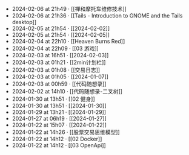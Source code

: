 - 2024-02-06 at 21h49 · [[禅和摩托车维修技术]]
- 2024-02-06 at 21h36 · [[Tails - Introduction to GNOME and the Tails desktop]]
- 2024-02-05 at 21h54 · [[2024-02-02]]
- 2024-02-05 at 21h54 · [[2024-02-05]]
- 2024-02-04 at 22h10 · [[Heaven Burns Red]]
- 2024-02-04 at 22h09 · [[03 游戏]]
- 2024-02-03 at 16h51 · [[2024-02-03]]
- 2024-02-03 at 01h21 · [[2min计划栏]]
- 2024-02-03 at 01h08 · [[交易日志]]
- 2024-02-03 at 01h05 · [[2024-01-07]]
- 2024-02-03 at 00h59 · [[代码随想录]]
- 2024-02-02 at 14h10 · [[代码随想录-二叉树]]
- 2024-01-30 at 13h51 · [[02 健身]]
- 2024-01-30 at 13h51 · [[2024-01-30]]
- 2024-01-29 at 13h21 · [[2024-01-29]]
- 2024-01-27 at 06h19 · [[2024-01-27]]
- 2024-01-22 at 15h07 · [[2024-01-22]]
- 2024-01-22 at 14h26 · [[股票交易思维模型]]
- 2024-01-22 at 14h12 · [[02 Docker]]
- 2024-01-22 at 14h12 · [[03 OpenApi]]
